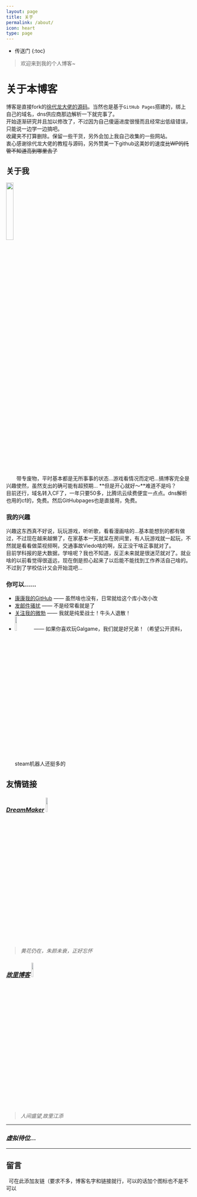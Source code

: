 ```yaml
---
layout: page
title: 关于
permalink: /about/
icon: heart
type: page
---
```


* 传送门
{:toc}

> 欢迎来到我的个人博客~

# 关于本博客

博客是直接fork的[徐代龙大佬的源码](https://github.com/xudailong/xudailong.github.io)。当然也是基于`GitHub Pages`搭建的，绑上自己的域名，dns供应商那边解析一下就完事了。   
开始逐渐研究并且加以修改了，不过因为自己傻逼进度很慢而且经常出低级错误，只能说一边学一边搞吧。  
收藏夹不打算删除。保留一些干货，另外会加上我自己收集的一些网站。  
衷心感谢徐代龙大佬的教程与源码，另外赞美一下github这美妙的速度~~比WP的托管不知道高到哪里去了~~  

## <span id="jp1">关于我</span>   

<img src="https://cdn.jsdelivr.net/gh/Small-tailqwq/img/2020-09/20200911211608.jpg" width="20%" height="20%"/>
  
&emsp;&emsp;带专废物，平时基本都是无所事事的状态…游戏看情况而定吧…搞博客完全是兴趣使然，虽然支出的确可能有超预期…  **但是开心就好～**难道不是吗？  
目前还行，域名转入CF了，一年只要50多，比腾讯云续费便宜一点点。dns解析也用的cf的，免费。然后GitHubpages也是直接用，免费。

### 我的兴趣
兴趣这东西真不好说，玩玩游戏，听听歌，看看漫画啥的...基本能想到的都有做过，不过现在越来越懒了，在家基本一天就呆在房间里，有人玩游戏就一起玩，不然就是看看做菜视频啊，交通事故Viedo啥的啊，反正没干啥正事就对了。  
目前学科报的是大数据，学啥呢？我也不知道，反正未来就是很迷茫就对了。就业啥的以前看觉得很遥远，现在倒是担心起来了以后能不能找到工作养活自己啥的。不过到了学校估计又会开始混吧...

### 你可以……
- [康康我的GitHub](https://github.com/Small-tailqwq) —— 虽然啥也没有，日常就给这个库小改小改  
- [发邮件骚扰](mailto:Smalltailqwq@gmail.com) —— 不是经常看就是了  
- [关注我的微勃](https://weibo.com/u/5610377163) —— 我就是纯爱战士！牛头人退散！  
- <a href="https://steamcommunity.com/id/404smalltail/"><img src="https://cdn.jsdelivr.net/gh/Small-tailqwq/img/2020-12/steam.gif" width="10%" heigut="10%"></a> —— 如果你喜欢玩Galgame，我们就是好兄弟！（希望公开资料，steam机器人还挺多的  



## 友情链接
### ***<a href="https://blog.fordes.top/" target="_blank">DreamMaker</a>***   <img src="https://cdn.jsdelivr.net/gh/Small-tailqwq/img/2020-09/image.png" width="10%" heigut="10%">  
> *黄花仍在，朱颜未衰，正好忘怀*   


### ***<a href="https://gulibk.cn/" target="_blank">故里博客</a>***   <img src="https://txc.gtimg.com/data/298698/2020/1220/778bc8f59308f6a9e9f8b97982405bb2.jpeg" width="10%" heigut="10%">
> *人间盛望,故里江添*   
  

---
### ***虚拟待位...***  

---


## 留言
&ensp;可在此添加友链（要求不多，博客名字和链接就行，可以的话加个图标也不是不可以

<div id="vcomments"></div>
<script>
        new Valine({
            el: '#vcomments',
            appId: 'sCggwue6b5mOVluYAtA51HxG-MdYXbMMI',
            appKey: '5MwP7fgcnDYwJ8WyNGmyEkuv',
            placeholder: '说话大声点，听不见！',
            emojiCDN: '//i0.hdslb.com/bfs/emote/',
            emojiMaps: {
        "tv_doge": "6ea59c827c414b4a2955fe79e0f6fd3dcd515e24.png",
        "tv_亲亲": "a8111ad55953ef5e3be3327ef94eb4a39d535d06.png",
        "tv_偷笑": "bb690d4107620f1c15cff29509db529a73aee261.png",
        "tv_再见": "180129b8ea851044ce71caf55cc8ce44bd4a4fc8.png",
        "tv_冷漠": "b9cbc755c2b3ee43be07ca13de84e5b699a3f101.png",
        "tv_发怒": "34ba3cd204d5b05fec70ce08fa9fa0dd612409ff.png",
        "tv_发财": "34db290afd2963723c6eb3c4560667db7253a21a.png",
        "tv_可爱": "9e55fd9b500ac4b96613539f1ce2f9499e314ed9.png",
        "tv_吐血": "09dd16a7aa59b77baa1155d47484409624470c77.png",
        "tv_呆": "fe1179ebaa191569b0d31cecafe7a2cd1c951c9d.png",
        "tv_呕吐": "9f996894a39e282ccf5e66856af49483f81870f3.png",
        "tv_困": "241ee304e44c0af029adceb294399391e4737ef2.png",
        "tv_坏笑": "1f0b87f731a671079842116e0991c91c2c88645a.png",
        "tv_大佬": "093c1e2c490161aca397afc45573c877cdead616.png",
        "tv_大哭": "23269aeb35f99daee28dda129676f6e9ea87934f.png",
        "tv_委屈": "d04dba7b5465779e9755d2ab6f0a897b9b33bb77.png",
        "tv_害羞": "a37683fb5642fa3ddfc7f4e5525fd13e42a2bdb1.png",
        "tv_尴尬": "7cfa62dafc59798a3d3fb262d421eeeff166cfa4.png",
        "tv_微笑": "70dc5c7b56f93eb61bddba11e28fb1d18fddcd4c.png",
        "tv_思考": "90cf159733e558137ed20aa04d09964436f618a1.png",
        "tv_惊吓": "0d15c7e2ee58e935adc6a7193ee042388adc22af.png",
        },
                   
                   enableQQ: true
        })
    </script>

## 更新日志（保留）  
*2020.9.11*
* `[]`修复来必力评论加载出错的BUG（直接换掉）
* 更换评论插件时顺带把之前没找到的评论词条改了，现在基本能看见的地方基本都是中文了（毕竟我是文盲  
* 展示界面清空，研究研究怎么改造  

*2020.1.30*
* `[]`解决部分机型上看不到超链接的问题。（其实是加载不出emoji，而我正好把超链接文本填成了emoji）
* 对部分博文进行排版更改，尽量发挥markdown的功效。

*2020.1.29*  
* `[∆]`更换域名为`hayasa.xyz`，hayasa为「速さ」的罗马音，反正瞎搞的，别问有什么特别含义。原域名过期没能力续费了，以后可能不会再频繁更换域名了…因为有个最根本最直接的方法…不过还是保留吧，到时候再看。

*2019.12.16*
* `[×]`域名明年就过期了，在考虑换一个还是继续续。博客最近更新可能不会有多频繁，网站基本就这样定型了，没精力再去捣鼓了…

*2019.11.3*
* `[~]`把两篇新博文不折叠的问题找到了…果然还是我自己的问题，我是憨批  
* `[flag]`图床在调试GitHub的…出了点问题好像…待处理吧  

*2019.10.28*
* `[+]`添加来必力评论系统[#01](https://blog.csdn.net/manmandong123/article/details/80739126)本来是disqus体验不错的，可惜被墙）
* `[^]`绑定百度统计：谷歌的之前也绑了…虽然都没什么用…底栏与文章👀图标浏览量预计下次修复（已经完事了，现在是凌晨1：19）
* `[^]`虽然不知道这是什么格式，但是照着些就完事了！ （关于节目添加留言）（其实就是评论）
* 域名被QQ搞了，心烦…
* `[^]`修复不蒜子统计[#喝井不忘挖水人](https://www.cnblogs.com/whik/p/9873187.html)…同时对底栏做了点手脚


*2017.2.28*

- `[^]` 修复目录滚动 bug [#22](https://github.com/Gaohaoyang/gaohaoyang.github.io/issues/22), [#48](https://github.com/Gaohaoyang/gaohaoyang.github.io/issues/48)

*2016.6.20*

* `[+]` 在文章页中添加上一篇和下一篇文章链接。
* `[^]` 修改 font-family 顺序，避免微软雅黑将单引号解析为全角。
* `[^]` 修复标签云算法中被除数为零的 bug。[#26](https://github.com/Gaohaoyang/gaohaoyang.github.io/issues/26), [#28](https://github.com/Gaohaoyang/gaohaoyang.github.io/issues/28), [#30](https://github.com/Gaohaoyang/gaohaoyang.github.io/issues/30)

*2016.5.11 v2.0.1*

* `[^]` 优化代码，将页面中的大段评论相关代码抽离出来，放入`comments.html`
* `[+]` 添加百度统计和Google分析代码，在`_config.yml`中配置相关参数即可
* `[+]` 更新文档，添加博客主题使用方法，便于上手
* `[+]` 添加了`favicon.ico`
* `[^]` 修复 bug，目录太长时，滚动到最底部时隐藏到footer下面。修复后长目录在滚动到底部时使用`position:absolute`
* `[^]` 修改目录区的滚动条样式（仅针对`webkit`内核浏览器）
* `[^]` 修改 demo 页中 disqus 评论区 a 标签的颜色 bug，修改 blockqoute 中 p 标签的 margin
* `[+]` 添加不蒜子计数功能，在footer上显示访问量
* `[+]` 添加回到顶部功能

*2016.4.27 v2.0.0*

* `[^]` 基于 jekyll 3.1.2 重构了所有代码
* `[+]` 主页添加了摘要，在正文中使用4个换行符来分割，可在`_config.yml`中修改
* `[+]` 主页添加了近期文章、分类列表和标签云
* `[+]` 主页导航区做了视觉优化，阴影效果
* `[+]` 增加了归档、标签和分类页面
* `[+]` 增加了收藏页面
* `[+]` 评论插件可以选择 disqus 或 多说，直接在`_config.yml`中修改
* `[+]` 适配移动端
* `[+]` 页面滚动时，文章目录固定在右侧
* `[+]` 页面内容较少时，固定 footer 在页面底部
* `[^]` 使用 GitHub 风格的代码高亮写法，即\`\`\`的写法，去除`highlight.js`代码高亮插件的使用
* `[^]` 使用 Masonry 重写了 Demo 页中的瀑布流布局，响应式交互体验更好
* `[-]` 去除了 jQuery 和 BootStrap，使得加载速度更快

* 2016.3-2016.4 进行了一次大的改版和重构，详见 [README](https://github.com/Gaohaoyang/gaohaoyang.github.io/blob/master/README.md) 和博文 [对这个 jekyll 博客主题的改版和重构](http://gaohaoyang.github.io/2016/03/12/jekyll-theme-version-2.0/)
* 2015.3-2015.4 完成了这个博客主题的第一版。
